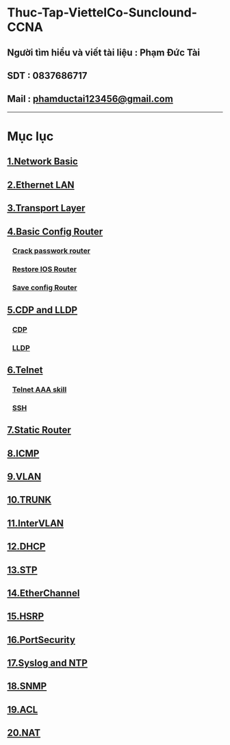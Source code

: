 # Thuc-Tap-ViettelCo-Sunclound-CCNA

## Người tìm hiểu và viết tài liệu : Phạm Đức Tài
## SDT : 0837686717
## Mail : phamductai123456@gmail.com

***
# Mục lục
## [1.Network Basic](https://github.com/ductai124/Thuc-Tap-ViettelCo-Sunclound-/blob/1bbe933da75019359453823a745ed35643d5ee26/CCNA/1.Network%20Basic/README.md)
## [2.Ethernet LAN](https://github.com/ductai124/Thuc-Tap-ViettelCo-Sunclound-/blob/1bbe933da75019359453823a745ed35643d5ee26/CCNA/2.Ethernet%20LAN/README.md)
## [3.Transport Layer](https://github.com/ductai124/Thuc-Tap-ViettelCo-Sunclound-/blob/1bbe933da75019359453823a745ed35643d5ee26/CCNA/3.Transport%20Layer/README.md)
## [4.Basic Config Router](https://github.com/ductai124/Thuc-Tap-ViettelCo-Sunclound-/blob/1bbe933da75019359453823a745ed35643d5ee26/CCNA/4..Basic%20Config%20Router/README.md)
### &ensp; [Crack passwork router](https://github.com/ductai124/Thuc-Tap-ViettelCo-Sunclound-/blob/1bbe933da75019359453823a745ed35643d5ee26/CCNA/4..Basic%20Config%20Router/Crack%20passwork%20router/README.md)
### &ensp; [Restore IOS Router](https://github.com/ductai124/Thuc-Tap-ViettelCo-Sunclound-/blob/1bbe933da75019359453823a745ed35643d5ee26/CCNA/4..Basic%20Config%20Router/Restore%20IOS%20Router/README.md)
### &ensp; [Save config Router](https://github.com/ductai124/Thuc-Tap-ViettelCo-Sunclound-/blob/1bbe933da75019359453823a745ed35643d5ee26/CCNA/4..Basic%20Config%20Router/Save%20config%20Router/README.md)
## [5.CDP and LLDP]()
### &ensp; [CDP](https://github.com/ductai124/Thuc-Tap-ViettelCo-Sunclound-/blob/1bbe933da75019359453823a745ed35643d5ee26/CCNA/5.CDP%20and%20LLDP/CDP/README.md)
### &ensp; [LLDP](https://github.com/ductai124/Thuc-Tap-ViettelCo-Sunclound-/blob/1bbe933da75019359453823a745ed35643d5ee26/CCNA/5.CDP%20and%20LLDP/LLDP/README.md)
## [6.Telnet](https://github.com/ductai124/Thuc-Tap-ViettelCo-Sunclound-/blob/8bd0d2b8e80dbdd00b6dc8bddd5a55d7b0ace118/CCNA/6.Telnet/README.md)
### &ensp; [Telnet AAA skill](https://github.com/ductai124/Thuc-Tap-ViettelCo-Sunclound-/blob/1bbe933da75019359453823a745ed35643d5ee26/CCNA/6.Telnet/Telnet%20AAA%20skill/README.md)
### &ensp; [SSH](https://github.com/ductai124/Thuc-Tap-ViettelCo-Sunclound-/blob/66d145f2ba9a4345d520aa78ce6134ca36652dca/CCNA/6.Telnet/SSH/README.md)
## [7.Static Router](https://github.com/ductai124/Thuc-Tap-ViettelCo-Sunclound-/blob/2d8d34b52b309138181a6abdd5572d06941d4ede/CCNA/7.Static%20router/README.md)
## [8.ICMP](https://github.com/ductai124/Thuc-Tap-ViettelCo-Sunclound-/blob/1bbe933da75019359453823a745ed35643d5ee26/CCNA/8.ICMP/README.md)
## [9.VLAN](https://github.com/ductai124/Thuc-Tap-ViettelCo-Sunclound-/blob/1bbe933da75019359453823a745ed35643d5ee26/CCNA/9.VLAN/README.md)
## [10.TRUNK](https://github.com/ductai124/Thuc-Tap-ViettelCo-Sunclound-/blob/1bbe933da75019359453823a745ed35643d5ee26/CCNA/10.TRUNK/README.md)
## [11.InterVLAN](https://github.com/ductai124/Thuc-Tap-ViettelCo-Sunclound-/blob/1bbe933da75019359453823a745ed35643d5ee26/CCNA/11.InterVLAN/README.md)
## [12.DHCP](https://github.com/ductai124/Thuc-Tap-ViettelCo-Sunclound-/blob/1bbe933da75019359453823a745ed35643d5ee26/CCNA/12.DHCP/README.md)
## [13.STP](https://github.com/ductai124/Thuc-Tap-ViettelCo-Sunclound-/blob/4f0e72527db7c525ef68ddbd4890260ad0944f9f/CCNA/13.STP/README.md)
## [14.EtherChannel](https://github.com/ductai124/Thuc-Tap-ViettelCo-Sunclound-/blob/c55ed5b1ebfe88ea676cad395363aa786b96b4c7/CCNA/14.EtherChannel/README.md)
## [15.HSRP](https://github.com/ductai124/Thuc-Tap-ViettelCo-Sunclound-/blob/65a14420ceab5ca90e70e479198b8d4054eeef11/CCNA/15.HSRP/README.md)
## [16.PortSecurity](https://github.com/ductai124/Thuc-Tap-ViettelCo-Sunclound-/blob/fc493fe0bdeeb2652b9cb85640871102effd677b/CCNA/16.PortSecurity/README.md)
## [17.Syslog and NTP](https://github.com/ductai124/Thuc-Tap-ViettelCo-Sunclound-/blob/3101f8144e2f5503153b520824189944bbe51ce1/CCNA/17.Syslog/README.md)
## [18.SNMP](https://github.com/ductai124/Thuc-Tap-ViettelCo-Sunclound-/blob/3101f8144e2f5503153b520824189944bbe51ce1/CCNA/18.SNMP/README.md)
## [19.ACL](https://github.com/ductai124/Thuc-Tap-ViettelCo-Sunclound-/blob/b139a2117829b6cfd56cf2db53c8f1d725d30e71/CCNA/19.ACL/README.md)
## [20.NAT](https://github.com/ductai124/Thuc-Tap-ViettelCo-Sunclound-/blob/5159cdc8f36ea6a7d7a1de033c608267a70c82eb/CCNA/20.NAT/README.md)
### &ensp; []()
### &ensp; []()
## &ensp; []()
